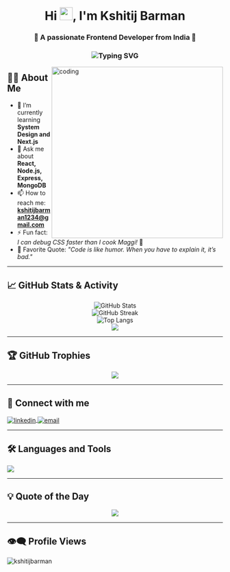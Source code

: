 <h1 align="center">Hi <img src="https://media.giphy.com/media/hvRJCLFzcasrR4ia7z/giphy.gif" width="30px"/>, I'm Kshitij Barman</h1>
<h3 align="center">🚀 A passionate Frontend Developer from India 🚀</h3>

<h3 align="center">
  <img src="https://readme-typing-svg.herokuapp.com?font=Fira+Code&size=22&duration=2000&pause=1000&center=true&vCenter=true&width=435&lines=Frontend+Developer;React+%7C+Node+%7C+MongoDB;Always+learning+new+things+🚀" alt="Typing SVG" />
</h3>


<img align="right" alt="coding" width="400" src="https://camo.githubusercontent.com/2366b34bb903c09617990fb5fff4622f3e941349e846ddb7e73df872a9d21233/68747470733a2f2f63646e2e6472696262626c652e636f6d2f75736572732f3733303730332f73637265656e73686f74732f363538313234332f6176656e746f2e676966">

## 👨‍💻 About Me

- 🌱 I’m currently learning **System Design and Next.js**  
- 💬 Ask me about **React, Node.js, Express, MongoDB**  
- 📫 How to reach me: **kshitijbarman1234@gmail.com**  
- ⚡ Fun fact: *I can debug CSS faster than I cook Maggi!* 🍜  
- 🧠 Favorite Quote: *"Code is like humor. When you have to explain it, it’s bad."*

---

## 📈 GitHub Stats & Activity

<p align="center">
  <img src="https://github-readme-stats.vercel.app/api?username=kshitijbarman&show_icons=true&theme=radical&count_private=true" alt="GitHub Stats"/>
  <br/>
  <img src="https://github-readme-streak-stats.herokuapp.com/?user=kshitijbarman&theme=radical" alt="GitHub Streak"/>
  <br/>
  <img src="https://github-readme-stats.vercel.app/api/top-langs/?username=kshitijbarman&layout=compact&theme=radical&langs_count=10" alt="Top Langs"/>
  <br/>
  <img src="https://github-readme-activity-graph.vercel.app/graph?username=kshitijbarman&theme=react-dark&area=true&hide_border=true"/>
</p>

---

## 🏆 GitHub Trophies

<p align="center">
  <img src="https://github-profile-trophy.vercel.app/?username=kshitijbarman&theme=radical&row=1&column=6" />
</p>

---

## 🔗 Connect with me

<p align="left">
  <a href="https://linkedin.com/in/kshitij-barman-609542227" target="_blank">
    <img align="center" src="https://skillicons.dev/icons?i=linkedin" alt="linkedin" />
  </a>
  <a href="mailto:kshitijbarman1234@gmail.com" target="_blank">
    <img align="center" src="https://skillicons.dev/icons?i=gmail" alt="email" />
  </a>
</p>

---

## 🛠️ Languages and Tools

<p align="left">
  <img src="https://skillicons.dev/icons?i=html,css,js,ts,react,nodejs,express,mongodb,tailwind,redux,git,github,vscode" />
</p>

---

## 💡 Quote of the Day

<p align="center">
  <img src="https://quotes-github-readme.vercel.app/api?type=horizontal&theme=radical" />
</p>

---

## 👁️‍🗨️ Profile Views

<p align="left">
  <img src="https://komarev.com/ghpvc/?username=kshitijbarman&label=Profile%20views&color=0e75b6&style=flat" alt="kshitijbarman" />
</p>

